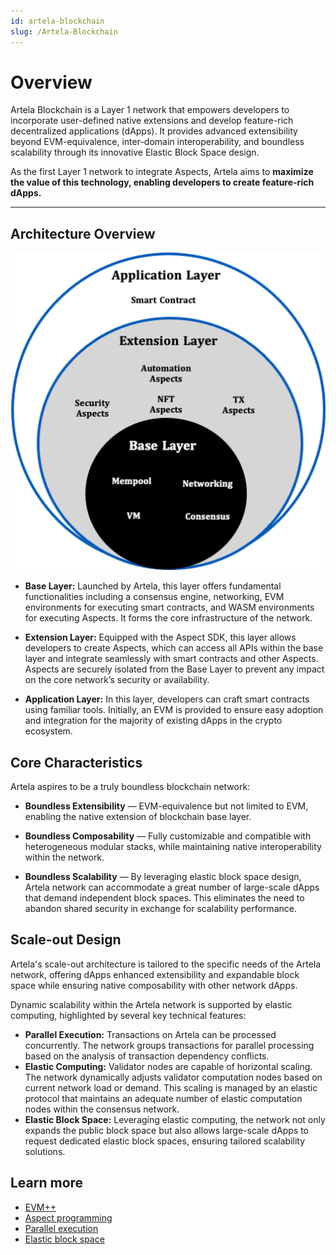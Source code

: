 ```yaml
---
id: artela-blockchain
slug: /Artela-Blockchain
---
```


# Overview

Artela Blockchain is a Layer 1 network that empowers developers to incorporate user-defined native extensions and develop feature-rich decentralized applications (dApps). It provides advanced extensibility beyond EVM-equivalence, inter-domain interoperability, and boundless scalability through its innovative Elastic Block Space design.

As the first Layer 1 network to integrate Aspects, Artela aims to **maximize the value of this technology, enabling developers to create feature-rich dApps.**

---

## Architecture Overview

![fifty_p](./img/2.png)

- **Base Layer:** Launched by Artela, this layer offers fundamental functionalities including a consensus engine, networking, EVM environments for executing smart contracts, and WASM environments for executing Aspects. It forms the core infrastructure of the network.

- **Extension Layer:** Equipped with the Aspect SDK, this layer allows developers to create Aspects, which can access all APIs within the base layer and integrate seamlessly with smart contracts and other Aspects. Aspects are securely isolated from the Base Layer to prevent any impact on the core network’s security or availability.

- **Application Layer:** In this layer, developers can craft smart contracts using familiar tools. Initially, an EVM is provided to ensure easy adoption and integration for the majority of existing dApps in the crypto ecosystem.

## Core Characteristics

Artela aspires to be a truly boundless blockchain network:

- **Boundless Extensibility** — EVM-equivalence but not limited to EVM, enabling the native extension of blockchain base layer.

- **Boundless Composability** — Fully customizable and compatible with heterogeneous modular stacks, while maintaining native interoperability within the network.

- **Boundless Scalability** — By leveraging elastic block space design, Artela network can accommodate a great number of large-scale dApps that demand independent block spaces. This eliminates the need to abandon shared security in exchange for scalability performance.

## Scale-out Design

Artela's scale-out architecture is tailored to the specific needs of the Artela network, offering dApps enhanced extensibility and expandable block space while ensuring native composability with other network dApps.

Dynamic scalability within the Artela network is supported by elastic computing, highlighted by several key technical features:

- **Parallel Execution:** Transactions on Artela can be processed concurrently. The network groups transactions for parallel processing based on the analysis of transaction dependency conflicts.
- **Elastic Computing:** Validator nodes are capable of horizontal scaling. The network dynamically adjusts validator computation nodes based on current network load or demand. This scaling is managed by an elastic protocol that maintains an adequate number of elastic computation nodes within the consensus network.
- **Elastic Block Space:** Leveraging elastic computing, the network not only expands the public block space but also allows large-scale dApps to request dedicated elastic block spaces, ensuring tailored scalability solutions.

## Learn more

- [EVM++](/main/Artela-Blockchain/EVM++)
- [Aspect programming](/main/Aspect-Programming/Aspect)
- [Parallel execution](/main/Artela-Blockchain/Parallel%20execution)
- [Elastic block space](/main/Artela-Blockchain/Elastic%20Block%20Space)
